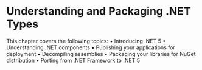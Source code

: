 # Understanding and Packaging .NET Types

This chapter covers the following topics:
• Introducing .NET 5
• Understanding .NET components
• Publishing your applications for deployment
• Decompiling assemblies
• Packaging your libraries for NuGet distribution
• Porting from .NET Framework to .NET 5
